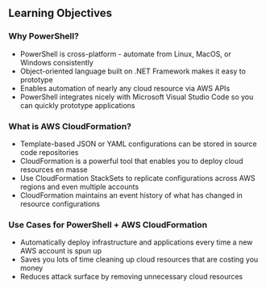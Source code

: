 ## Learning Objectives

### Why PowerShell?

* PowerShell is cross-platform - automate from Linux, MacOS, or Windows consistently
* Object-oriented language built on .NET Framework makes it easy to prototype
* Enables automation of nearly any cloud resource via AWS APIs
* PowerShell integrates nicely with Microsoft Visual Studio Code so you can quickly prototype applications

### What is AWS CloudFormation?

* Template-based JSON or YAML configurations can be stored in source code repositories
* CloudFormation is a powerful tool that enables you to deploy cloud resources en masse
* Use CloudFormation StackSets to replicate configurations across AWS regions and even multiple accounts
* CloudFormation maintains an event history of what has changed in resource configurations

### Use Cases for PowerShell + AWS CloudFormation

* Automatically deploy infrastructure and applications every time a new AWS account is spun up
* Saves you lots of time cleaning up cloud resources that are costing you money
* Reduces attack surface by removing unnecessary cloud resources
